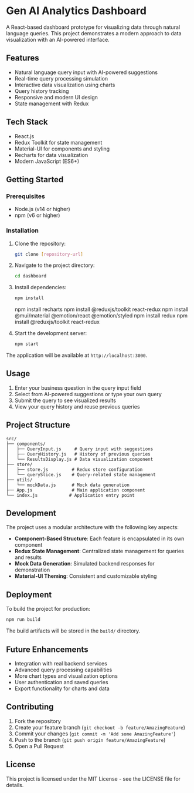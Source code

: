 # Gen AI Analytics Dashboard

A React-based dashboard prototype for visualizing data through natural language queries. This project demonstrates a modern approach to data visualization with an AI-powered interface.

## Features

- Natural language query input with AI-powered suggestions
- Real-time query processing simulation
- Interactive data visualization using charts
- Query history tracking
- Responsive and modern UI design
- State management with Redux

## Tech Stack

- React.js
- Redux Toolkit for state management
- Material-UI for components and styling
- Recharts for data visualization
- Modern JavaScript (ES6+)

## Getting Started

### Prerequisites

- Node.js (v14 or higher)
- npm (v6 or higher)

### Installation

1. Clone the repository:
   ```bash
   git clone [repository-url]
   ```

2. Navigate to the project directory:
   ```bash
   cd dashboard
   ```

3. Install dependencies:
   ```bash
   npm install
   ```
   npm install recharts
   npm install @reduxjs/toolkit react-redux
   npm install @mui/material @emotion/react @emotion/styled
   npm install redux
   npm install @reduxjs/toolkit react-redux
   

4. Start the development server:
   ```bash
   npm start
   ```




The application will be available at `http://localhost:3000`.

## Usage

1. Enter your business question in the query input field
2. Select from AI-powered suggestions or type your own query
3. Submit the query to see visualized results
4. View your query history and reuse previous queries

## Project Structure

```
src/
├── components/
│   ├── QueryInput.js     # Query input with suggestions
│   ├── QueryHistory.js   # History of previous queries
│   └── ResultsDisplay.js # Data visualization component
├── store/
│   ├── store.js         # Redux store configuration
│   └── querySlice.js    # Query-related state management
├── utils/
│   └── mockData.js      # Mock data generation
├── App.js               # Main application component
└── index.js            # Application entry point
```

## Development

The project uses a modular architecture with the following key aspects:

- **Component-Based Structure**: Each feature is encapsulated in its own component
- **Redux State Management**: Centralized state management for queries and results
- **Mock Data Generation**: Simulated backend responses for demonstration
- **Material-UI Theming**: Consistent and customizable styling

## Deployment

To build the project for production:

```bash
npm run build
```

The build artifacts will be stored in the `build/` directory.

## Future Enhancements

- Integration with real backend services
- Advanced query processing capabilities
- More chart types and visualization options
- User authentication and saved queries
- Export functionality for charts and data

## Contributing

1. Fork the repository
2. Create your feature branch (`git checkout -b feature/AmazingFeature`)
3. Commit your changes (`git commit -m 'Add some AmazingFeature'`)
4. Push to the branch (`git push origin feature/AmazingFeature`)
5. Open a Pull Request

## License

This project is licensed under the MIT License - see the LICENSE file for details.
